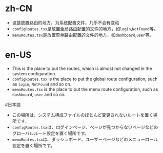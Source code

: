 # zh-CN

- 这是放置路由的地方，为系统配置文件，几乎不会有变动
- `configRoutes.tsx`是放置全局路由配置的文件的地方，如`login`,`NotFound`等。
- `menuRoutes.tsx`是放置菜单路由配置的文件的地方，如`dashboard`,`user`等。

# en-US

- This is the place to put the routes, which is almost not changed in the system configuration.
- `configRoutes.tsx` is the place to put the global route configuration, such as `login`, `NotFound` and so on.
- `menuRoutes.tsx` is the place to put the menu route configuration, such as `dashboard`, `user` and so on.

#日本語

- この場所は、システム構成ファイルのほとんど変更されないルートを置く場所です。
- `configRoutes.tsx`は、ログインページ、ページが見つからないページなどのグローバルルート設定を置く場所です。
- `menuRoutes.tsx`は、ダッシュボード、ユーザーページなどのメニューロール設定を置く場所です。
